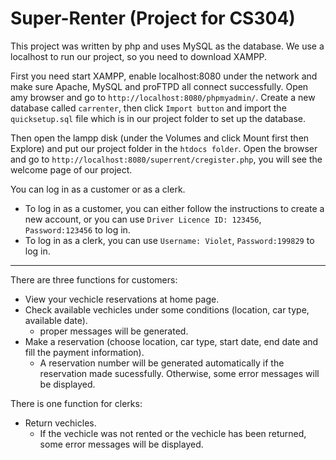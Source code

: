 # Super-Renter (Project for CS304)
This project was written by php and uses MySQL as the database. We use a localhost to run our project, so you need to download XAMPP.

First you need start XAMPP, enable localhost:8080 under the network and make sure Apache, MySQL and proFTPD all connect successfully.
Open amy browser and go to ```http://localhost:8080/phpmyadmin/```.
Create a new database called `carrenter`, then click `Import button` and import the `quicksetup.sql` file which is in our
project folder to set up the database.<br>

Then open the lampp disk (under the Volumes and click Mount first then Explore) and put our project folder in the `htdocs folder`. Open the browser and go
to `http://localhost:8080/superrent/cregister.php`, you will see the welcome page of our project.<br>

You can log in as a customer or as a clerk. 
* To log in as a customer, you can either follow the instructions to create a new account, or you can use `Driver Licence ID:
123456`, `Password:123456` to log in. 
* To log in as a clerk, you can use `Username: Violet`, `Password:199829` to log in.

-----
There are three functions for customers:<br>
* View your vechicle reservations at home page.
* Check available vechicles under some conditions (location, car type, available date).
  * proper messages will be generated.
* Make a reservation (choose location, car type, start date, end date and fill the payment information).
  * A reservation number will be generated automatically if the reservation made sucessfully. Otherwise, some error messages will be displayed. <BR>

There is one function for clerks:<br>
* Return vechicles.
  * If the vechicle was not rented or the vechicle has been returned, some error messages will be displayed.
